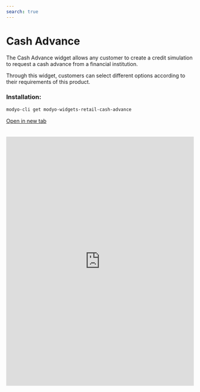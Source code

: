 ```yaml
---
search: true
---
```


# Cash Advance

The Cash Advance widget allows any customer to create a credit simulation to request a cash advance from a financial institution.

Through this widget, customers can select different options according to their requirements of this product.

### Installation:

```bash
modyo-cli get modyo-widgets-retail-cash-advance
```

[Open in new tab](https://widgets.modyo.com/retail/cash-advance)

<iframe id="widgetFrame" src="https://widgets.modyo.com/retail/cash-advance" width="100%" frameBorder="0" style="min-height:670px;overflow:auto;margin-top:20px;"/>

The customer can select the desired options for their cash advance and payment amount to run the simulation.

| Feature    | Description                                                                                 |
|:-----------------|:--------------------------------------------------------------------------------------------|
| From           | Select the card from which the actual amount will be extracted.                          |
| Destination          | Displays the target account of the cash being requested.                                  |
| Advance Amount | This section allows you to add the amount requested in cash                             |
| Fees           | The customer can select the amount of installments in which the requested amount will be paid |

### Simulation

After the selected features, the Widget will display the preview simulation and details of the payments to be made.

| Feature           | Description                                                               |
|:------------------------|:--------------------------------------------------------------------------|
| Total cost of advance  | Displays the amount of debt that will be applied to the card.                  |
| Value of quota       | Displays the value of each fee that will be charged according to the requested time. |
| Monthly interest rate | The monthly interest rate of the requested advance is shown.              |
| Annual interest rate   | The annual interest rate of the requested advance is shown.                |

 <script> 

 export default {
 mounted () {

 function setFrameHeightCo (id, ht) {
 var ifrm = document.getElementById (id);
 if (ifrm) {
 ifrm.style.height = ht + 4 + "px";
 }
 }
 //iframed document sends its height using postMessage
 function HandleDoCheightMsg (e) {
 //check origin
 if (e.origin === 'https://widgets.modyo.com') {
 //parse data
 var data = json.parse (e.data);

 console.log ('data: ', data)
 //check data object
 if (data ['doChight']) {
 setFrameHeightCo ('WidgetFrame', data ['DoChight']);
 } else {
 SetFrameHeightCo ('WidgetFrame', 700);
 }
 }
 }

 //assign message handler
 if (Window.addEventListener) {
 Window.addEventListener ('message', HandleDoCheightMSG, false);
 }
 }
 }

 </script> 
